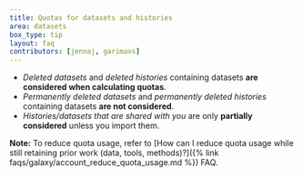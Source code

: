 ```yaml
---
title: Quotas for datasets and histories
area: datasets
box_type: tip
layout: faq
contributors: [jennaj, garimavs]
---
```


- _Deleted datasets_ and _deleted histories_ containing datasets **are considered when calculating quotas**.
- _Permanently deleted datasets_ and _permanently deleted histories_ containing datasets **are not considered**.
- _Histories/datasets that are shared with you_ are only **partially considered** unless you import them.

**Note:** To reduce quota usage, refer to [How can I reduce quota usage while still retaining prior work (data, tools, methods)?]({% link faqs/galaxy/account_reduce_quota_usage.md %}) FAQ.
